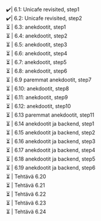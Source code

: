 ✔️| 6.1: Unicafe revisited, step1 <br>
✔️| 6.2: Unicafe revisited, step2 <br>
⏳ | 6.3: anekdootit, step1<br>
⏳ | 6.4: anekdootit, step2<br>
⏳ | 6.5: anekdootit, step3<br>
⏳ | 6.6: anekdootit, step4<br>
⏳ | 6.7: anekdootit, step5<br>
⏳ | 6.8: anekdootit, step6<br>
⏳ | 6.9 paremmat anekdootit, step7<br>
⏳ | 6.10: anekdootit, step8<br>
⏳ | 6.11: anekdootit, step9<br>
⏳ | 6.12: anekdootit, step10<br>
⏳ | 6.13 paremmat anekdootit, step11<br>
⏳ | 6.14 anekdootit ja backend, step1<br>
⏳ | 6.15 anekdootit ja backend, step2<br>
⏳ | 6.16 anekdootit ja backend, step3<br>
⏳ | 6.17 anekdootit ja backend, step4<br>
⏳ | 6.18 anekdootit ja backend, step5<br>
⏳ | 6.19 anekdootit ja backend, step6<br>
⏳ | Tehtävä 6.20<br>
⏳ | Tehtävä 6.21<br>
⏳ | Tehtävä 6.22<br>
⏳ | Tehtävä 6.23<br>
⏳ | Tehtävä 6.24<br>

